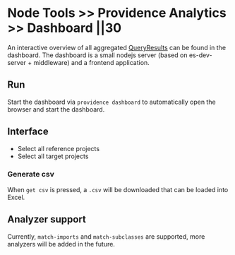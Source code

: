 # Node Tools >> Providence Analytics >> Dashboard ||30

An interactive overview of all aggregated [QueryResults](https://github.com/ing-bank/lion/blob/e930b7b667ceaf66c2fab86a76044d0260b934fa/docs/fundamentals/node-tools/providence-analytics/QueryResult.md) can be found in the dashboard.
The dashboard is a small nodejs server (based on es-dev-server + middleware) and a frontend
application.

## Run

Start the dashboard via `providence dashboard` to automatically open the browser and start the dashboard.

## Interface

- Select all reference projects
- Select all target projects

### Generate csv

When `get csv` is pressed, a `.csv` will be downloaded that can be loaded into Excel.

## Analyzer support

Currently, `match-imports` and `match-subclasses` are supported, more analyzers will be added in the future.
